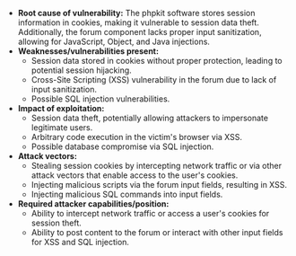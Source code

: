 - **Root cause of vulnerability:** The phpkit software stores session information in cookies, making it vulnerable to session data theft. Additionally, the forum component lacks proper input sanitization, allowing for JavaScript, Object, and Java injections.
- **Weaknesses/vulnerabilities present:**
    - Session data stored in cookies without proper protection, leading to potential session hijacking.
    - Cross-Site Scripting (XSS) vulnerability in the forum due to lack of input sanitization.
    - Possible SQL injection vulnerabilities.
- **Impact of exploitation:**
    - Session data theft, potentially allowing attackers to impersonate legitimate users.
    - Arbitrary code execution in the victim's browser via XSS.
    - Possible database compromise via SQL injection.
- **Attack vectors:**
    - Stealing session cookies by intercepting network traffic or via other attack vectors that enable access to the user's cookies.
    - Injecting malicious scripts via the forum input fields, resulting in XSS.
    - Injecting malicious SQL commands into input fields.
- **Required attacker capabilities/position:**
    - Ability to intercept network traffic or access a user's cookies for session theft.
    - Ability to post content to the forum or interact with other input fields for XSS and SQL injection.